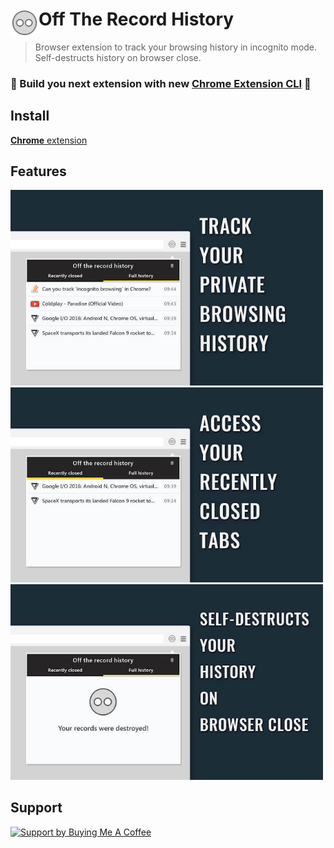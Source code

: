 # <img src="src/images/icon48.png" width="45" align="left"> Off The Record History

[link-cws]: https://chrome.google.com/webstore/detail/off-the-record-history/djbaolpiihkcmmfjnjdmomeeheldhhdp "Install"

> Browser extension to track your browsing history in incognito mode. Self-destructs history on browser close.

### 🎁 Build you next extension with new [Chrome Extension CLI](https://github.com/dutiyesh/chrome-extension-cli) 🚀

## Install

[**Chrome** extension][link-cws]

## Features

<img src="src/images/full-history.jpg" alt="Track your private browsing history" width="500">
<br>
<img src="src/images/recently-closed.jpg" alt="Access your recently closed tabs" width="500">
<br>
<img src="src/images/self-destruct-history.jpg" alt="Self-destructs your history on browser close" width="500">

## Support

<a href="https://www.buymeacoffee.com/dutiyesh" target="_blank">
  <img src="https://user-images.githubusercontent.com/12200583/97795204-69d90800-1c29-11eb-9167-e7cd031effe3.png" alt="Support by Buying Me A Coffee" width="180" />
</a>
